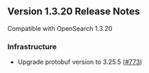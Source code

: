 ## Version 1.3.20 Release Notes

Compatible with OpenSearch 1.3.20

### Infrastructure

* Upgrade protobuf version to 3.25.5 ([#773](https://github.com/opensearch-project/performance-analyzer/pull/773))
